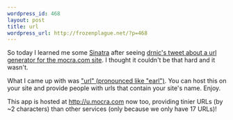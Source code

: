 ```yaml
--- 
wordpress_id: 468
layout: post
title: url
wordpress_url: http://frozenplague.net/?p=468
---
```

So today I learned me some <a href='http://sinatrarb.com'>Sinatra</a> after seeing <a href='http://twitter.com/drnic/status/1236303829'>drnic's tweet about a url generator for the mocra.com site</a>. I thought it couldn't be that hard and it wasn't.

What I came up with was <a href='http://github.com/radar/url'>"url" (pronounced like "earl")</a>. You can host this on your site and provide people with urls that contain your site's name. Enjoy.

This app is hosted at <a href='http://u.mocra.com'>http://u.mocra.com</a> now too, providing tinier URLs (by ~2 characters) than other services (only because we only have 17 URLs)!

